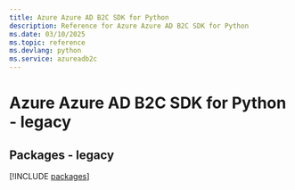 ```yaml
---
title: Azure Azure AD B2C SDK for Python
description: Reference for Azure Azure AD B2C SDK for Python
ms.date: 03/10/2025
ms.topic: reference
ms.devlang: python
ms.service: azureadb2c
---
```

# Azure Azure AD B2C SDK for Python - legacy
## Packages - legacy
[!INCLUDE [packages](azure-ad-b2c-index.md)]